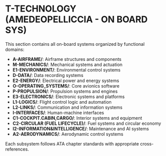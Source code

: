 # T-TECHNOLOGY (AMEDEOPELLICCIA - ON BOARD SYS)

This section contains all on-board systems organized by functional domains:

- **A-AIRFRAME/**: Airframe structures and components
- **M-MECHANICS/**: Mechanical systems and actuation
- **E1-ENVIRONMENT/**: Environmental control systems
- **D-DATA/**: Data recording systems
- **E2-ENERGY/**: Electrical power and energy systems
- **O-OPERATING_SYSTEMS/**: Core avionics software
- **P-PROPULSION/**: Propulsion systems and engines
- **E3-ELECTRONICS/**: Electronic systems and platforms
- **L1-LOGICS/**: Flight control logic and automation
- **L2-LINKS/**: Communication and information systems
- **I-INTERFACES/**: Human-machine interfaces
- **C1-COCKPIT.CABIN,CARGO/**: Interior systems and equipment
- **C2-CIRCULAR (FUEL LIFECYCLE)/**: Fuel systems and circular economy
- **I2-INFORMATION&INTELLIGENCE/**: Maintenance and AI systems
- **A2-AERODYNAMICS/**: Aerodynamic control systems

Each subsystem follows ATA chapter standards with appropriate cross-references.
